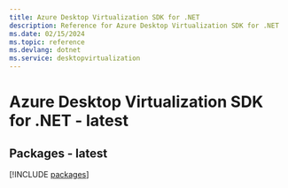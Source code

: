 ```yaml
---
title: Azure Desktop Virtualization SDK for .NET
description: Reference for Azure Desktop Virtualization SDK for .NET
ms.date: 02/15/2024
ms.topic: reference
ms.devlang: dotnet
ms.service: desktopvirtualization
---
```

# Azure Desktop Virtualization SDK for .NET - latest
## Packages - latest
[!INCLUDE [packages](desktop-virtualization-index.md)]